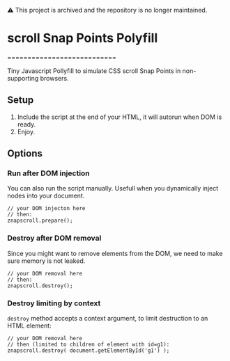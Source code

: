 :warning: This project is archived and the repository is no longer maintained.

# scroll Snap Points Polyfill
===========================

Tiny Javascript Pollyfill to simulate CSS scroll Snap Points in non-supporting browsers. 


## Setup

1. Include the script at the end of your HTML, it will autorun when DOM is ready. 
2. Enjoy.

## Options

### Run after DOM injection
You can also run the script manually. Usefull when you dynamically inject nodes into your document. 

```
// your DOM injecton here
// then:
znapscroll.prepare();
```

### Destroy after DOM removal
Since you might want to remove elements from the DOM, we need to make sure memory is not leaked.


```
// your DOM removal here
// then:
znapscroll.destroy();
```

### Destroy limiting by context

`destroy` method accepts a context argument, to limit destruction to an HTML element:

```
// your DOM removal here
// then (limited to children of element with id=g1):
znapscroll.destroy( document.getElementById('g1') );
```
